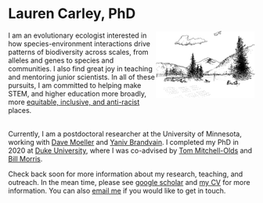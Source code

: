 # Lauren Carley, PhD

<img align="right" src="https://raw.githubusercontent.com/icarley/icarley.github.io/master/images/experimentalgarden.svg" width="40%" alt="garden" title="Artwork by Erin Fox">

I am an evolutionary ecologist interested in how species-environment interactions drive patterns of biodiversity across scales, from alleles and genes to species and communities. I also find great joy in teaching and mentoring junior scientists. In all of these pursuits, I am committed to helping make STEM, and higher education more broadly, more [equitable, inclusive, and anti-racist](https://sites.duke.edu/biodiversity/) places.<br />
<br />

Currently, I am a postdoctoral researcher at the University of Minnesota, working with [Dave Moeller](https://moellerlab.wordpress.com/) and [Yaniv Brandvain](https://brandvainlab.wordpress.com/). I completed my PhD in 2020 at [Duke University](https://ecology.duke.edu/), where I was co-advised by [Tom Mitchell-Olds](https://sites.duke.edu/tmolab/) and [Bill Morris](https://scholars.duke.edu/person/wfmorris).<br />

Check back soon for more information about my research, teaching, and outreach. In the mean time, please see [google scholar](https://scholar.google.com/citations?user=gSyY0jQAAAAJ&hl=en) and [my CV](http://bit.ly/32lDvuF) for more information. You can also [email me](mailto:lauren.n.carley@gmail.com) if you would like to get in touch.
